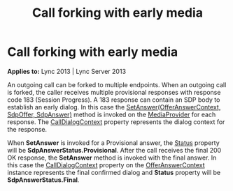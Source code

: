 ﻿---
title: Call forking with early media
TOCTitle: Call forking with early media
ms:assetid: 1a0386ac-1bd1-4003-9222-d9e14251957b
ms:mtpsurl: https://msdn.microsoft.com/library/Dn466104(v=office.15)
ms:contentKeyID: 57103339
ms.date: 07/25/2014
mtps_version: v=office.15
---

# Call forking with early media


**Applies to:** Lync 2013 | Lync Server 2013

An outgoing call can be forked to multiple endpoints. When an outgoing call is forked, the caller receives multiple provisional responses with response code 183 (Session Progress). A 183 response can contain an SDP body to establish an early dialog. In this case the [SetAnswer(OfferAnswerContext, SdpOffer, SdpAnswer)](https://msdn.microsoft.com/library/hh382509\(v=office.15\)) method is invoked on the [MediaProvider](https://msdn.microsoft.com/library/hh383767\(v=office.15\)) for each response. The [CallDialogContext](https://msdn.microsoft.com/library/hh383382\(v=office.15\)) property represents the dialog context for the response.

When **SetAnswer** is invoked for a Provisional answer, the [Status](https://msdn.microsoft.com/library/hh382499\(v=office.15\)) property will be **SdpAnswerStatus.Provisional**. After the call receives the final 200 OK response, the **SetAnswer** method is invoked with the final answer. In this case the [CallDialogContext](https://msdn.microsoft.com/library/hh383382\(v=office.15\)) property on the [OfferAnswerContext](https://msdn.microsoft.com/library/hh382841\(v=office.15\)) instance represents the final confirmed dialog and **Status** property will be **SdpAnswerStatus.Final**.


